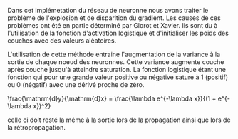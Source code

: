 Dans cet implémetation du réseau de neuronne nous avons traiter le problème de l'explosion et de disparition du gradient.
Les causes de ces problèmes ont été en partie déterminé par Glorot et Xavier. Ils sont du à l'utilisation de la fonction
d'activation logistique et  d'initialiser les poids des couches avec des valeurs alèatoires.


L'utilisation de cette méthode entraine l'augmentation de la variance à la sortie de chaque noeud des neuronnes. Cette 
variance augmente couche après couche jusqu'à atteindre saturation. La fonction logistique étant une fonction qui pour une
grande valeur positive ou négative sature à 1 (positif) ou 0 (négatif) avec une dérivé proche de zéro. 

\frac{\mathrm{d}y}{\mathrm{d}x} = \frac{\lambda e^{-\lambda x}}{(1 + e^{-\lambda x})^2}

celle ci doit resté la même à la sortie lors de la propagation ainsi que lors de la rétropropagation.

